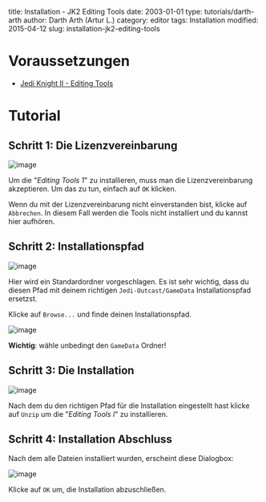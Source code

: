 ﻿title: Installation - JK2 Editing Tools
date: 2003-01-01
type: tutorials/darth-arth
author: Darth Arth (Artur L.)
category: editor
tags: Installation
modified: 2015-04-12
slug: installation-jk2-editing-tools

# Voraussetzungen

*   [Jedi Knight II - Editing Tools](http://www.jk2files.com/file.info?ID=2433)

# Tutorial

## Schritt 1: Die Lizenzvereinbarung

![image]({filename}installation-jk2-editing-tools/et1_step1.jpg)

Um die "_Editing Tools 1_" zu installieren, muss man die Lizenzvereinbarung akzeptieren. Um das zu tun, einfach auf `OK` klicken.

Wenn du mit der Lizenzvereinbarung nicht einverstanden bist, klicke auf `Abbrechen`. In diesem Fall werden die Tools nicht installiert und du kannst hier aufhören.

## Schritt 2: Installationspfad

![image]({filename}installation-jk2-editing-tools/et1_step2.jpg)

Hier wird ein Standardordner vorgeschlagen. Es ist sehr wichtig, dass du diesen Pfad mit deinem richtigen `Jedi-Outcast/GameData` Installationspfad ersetzst.

Klicke auf  `Browse...` und finde deinen Installationspfad.

![image]({filename}installation-jk2-editing-tools/et1_step4.jpg)

<div class="alert alert-warning"><strong>Wichtig</strong>: wähle unbedingt den <code>GameData</code> Ordner!</div>

## Schritt 3: Die Installation

![image]({filename}installation-jk2-editing-tools/et1_step5.jpg)

Nach dem du den richtigen Pfad für die Installation eingestellt hast klicke auf `Unzip` um die "_Editing Tools I_" zu installieren.

## Schritt 4: Installation Abschluss

Nach dem alle Dateien installiert wurden, erscheint diese Dialogbox:

![image]({filename}installation-jk2-editing-tools/et1_step6.jpg)

Klicke auf `OK` um, die Installation abzuschließen.
